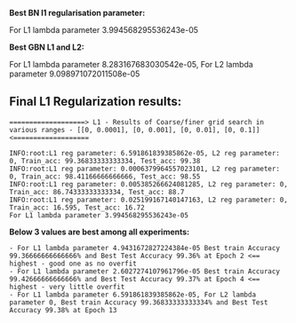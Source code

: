 **Best BN l1 regularisation parameter:**

For L1 lambda parameter 3.994568295536243e-05

**Best GBN L1 and L2:**

For L1 lambda parameter 8.283167683030542e-05, For L2 lambda parameter 9.098971072011508e-05

Final L1 Regularization results:
--------------------------------
```
===================> L1 - Results of Coarse/finer grid search in various ranges - [[0, 0.0001], [0, 0.001], [0, 0.01], [0, 0.1]]<===================

INFO:root:L1 reg parameter: 6.591861839385862e-05, L2 reg parameter: 0, Train_acc: 99.36833333333334, Test_acc: 99.38
INFO:root:L1 reg parameter: 0.0006379964557023101, L2 reg parameter: 0, Train_acc: 98.41166666666666, Test_acc: 98.55
INFO:root:L1 reg parameter: 0.005385266624081285, L2 reg parameter: 0, Train_acc: 86.74333333333334, Test_acc: 88.7
INFO:root:L1 reg parameter: 0.025199167140147163, L2 reg parameter: 0, Train_acc: 16.595, Test_acc: 16.72
For L1 lambda parameter 3.994568295536243e-05
```

**Below 3 values are best among all experiments:**

```
- For L1 lambda parameter 4.9431672827224384e-05 Best train Accuracy 99.36666666666666% and Best Test Accuracy 99.36% at Epoch 2 <== highest - good one as no overfit
- For L1 lambda parameter 2.6027274107961796e-05 Best train Accuracy 99.42666666666666% and Best Test Accuracy 99.37% at Epoch 4 <== highest - very little overfit
- For L1 lambda parameter 6.591861839385862e-05, For L2 lambda parameter 0, Best train Accuracy 99.36833333333334% and Best Test Accuracy 99.38% at Epoch 13
```
 

